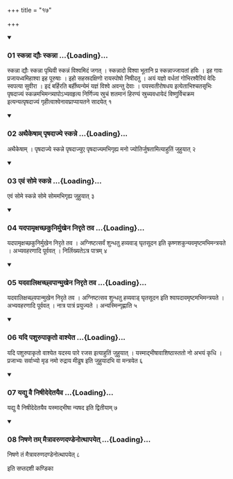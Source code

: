 +++
title = "१७"

+++

<div class="js_include" includetitle="true" newlevelforh1="3" unfilled="" url="/vedAH_yajuH/taittirIyam/sUtram/ApastambaH/shrautam/vishvAsa-prastutiH/09/17/01_skannA_dyauH_skannA.md">
<details open><summary><h3>01 स्कन्ना द्यौः स्कन्ना ...{Loading}...</h3></summary>

स्कन्ना द्यौः स्कन्ना पृथिवी स्कन्नं विश्वमिदं जगत् । स्कन्नादो विश्वा भूतानि प्र स्कन्नाज्जायतां हविः । इह गावः प्रजायध्वमिहाश्वा इह पूरुषाः । इहो सहस्रदक्षिणो रायस्पोषो निषीदतु । अयं यज्ञो वर्धतां गोभिरश्वैरियं वेदिः स्वपत्या सुवीरा । इदं बर्हिरति बर्हींष्यन्येमं यज्ञं विश्वे अवन्तु देवाः । पयस्वतीरोषधय इत्येताभिश्चतसृभिः पृषदाज्यं स्कन्नमभिमन्त्र्यापोऽभ्यवहृत्य निर्णिज्य स्रुचं शतमानं हिरण्यं स्रुच्यवधायेदं विष्णुर्विचक्रम इत्यन्यत्पृषदाज्यं गृहीत्वाश्वेनावघ्राप्यायतने सादयेत् १
</details>
</div>

<div class="js_include collapsed" newlevelforh1="4" title="सर्वाष् टीकाः" url="/vedAH_yajuH/taittirIyam/sUtram/ApastambaH/shrautam/sarvASh_TIkAH/09/17/01_skannA_dyauH_skannA.md"> </div>



<div class="js_include collapsed" newlevelforh1="4" title="मूलम्" url="/vedAH_yajuH/taittirIyam/sUtram/ApastambaH/shrautam/mUlam/09/17/01_skannA_dyauH_skannA.md"> </div>


<div class="js_include" includetitle="true" newlevelforh1="3" unfilled="" url="/vedAH_yajuH/taittirIyam/sUtram/ApastambaH/shrautam/vishvAsa-prastutiH/09/17/02_athaikeShAm_pRShadAjye_skanne.md">
<details open><summary><h3>02 अथैकेषाम् पृषदाज्ये स्कन्ने ...{Loading}...</h3></summary>

अथैकेषाम् । पृषदाज्ये स्कन्ने पृषदाज्युए पृषदाज्यमभिगृह्य मनो ज्योतिर्जुषतामित्याहुतिं जुहुयात् २
</details>
</div>

<div class="js_include collapsed" newlevelforh1="4" title="सर्वाष् टीकाः" url="/vedAH_yajuH/taittirIyam/sUtram/ApastambaH/shrautam/sarvASh_TIkAH/09/17/02_athaikeShAm_pRShadAjye_skanne.md"> </div>



<div class="js_include collapsed" newlevelforh1="4" title="मूलम्" url="/vedAH_yajuH/taittirIyam/sUtram/ApastambaH/shrautam/mUlam/09/17/02_athaikeShAm_pRShadAjye_skanne.md"> </div>


<div class="js_include" includetitle="true" newlevelforh1="3" unfilled="" url="/vedAH_yajuH/taittirIyam/sUtram/ApastambaH/shrautam/vishvAsa-prastutiH/09/17/03_evaM_some_skanne.md">
<details open><summary><h3>03 एवं सोमे स्कन्ने ...{Loading}...</h3></summary>

एवं सोमे स्कन्ने सोमे सोममभिगृह्य जुहुयात् ३
</details>
</div>

<div class="js_include collapsed" newlevelforh1="4" title="सर्वाष् टीकाः" url="/vedAH_yajuH/taittirIyam/sUtram/ApastambaH/shrautam/sarvASh_TIkAH/09/17/03_evaM_some_skanne.md"> </div>



<div class="js_include collapsed" newlevelforh1="4" title="मूलम्" url="/vedAH_yajuH/taittirIyam/sUtram/ApastambaH/shrautam/mUlam/09/17/03_evaM_some_skanne.md"> </div>


<div class="js_include" includetitle="true" newlevelforh1="3" unfilled="" url="/vedAH_yajuH/taittirIyam/sUtram/ApastambaH/shrautam/vishvAsa-prastutiH/09/17/04_yadapAmRxachChakunirmukhena_nirRte_tava.md">
<details open><summary><h3>04 यदपामृक्षच्छकुनिर्मुखेन निरृते तव ...{Loading}...</h3></summary>

यदपामृक्षच्छकुनिर्मुखेन निरृते तव । अग्निष्टत्सर्वं शुन्धतु हव्यवाड् घृतसूदन इति कृष्णशकुन्यवमृष्टमभिमन्त्रयते । अभ्यवहरणादि पूर्ववत् । निर्लिख्यतेऽत्र पात्रम् ४
</details>
</div>

<div class="js_include collapsed" newlevelforh1="4" title="सर्वाष् टीकाः" url="/vedAH_yajuH/taittirIyam/sUtram/ApastambaH/shrautam/sarvASh_TIkAH/09/17/04_yadapAmRxachChakunirmukhena_nirRte_tava.md"> </div>



<div class="js_include collapsed" newlevelforh1="4" title="मूलम्" url="/vedAH_yajuH/taittirIyam/sUtram/ApastambaH/shrautam/mUlam/09/17/04_yadapAmRxachChakunirmukhena_nirRte_tava.md"> </div>


<div class="js_include" includetitle="true" newlevelforh1="3" unfilled="" url="/vedAH_yajuH/taittirIyam/sUtram/ApastambaH/shrautam/vishvAsa-prastutiH/09/17/05_yadavAlixachChvapAnmukhena_nirRte_tava.md">
<details open><summary><h3>05 यदवालिक्षच्छ्वपान्मुखेन निरृते तव ...{Loading}...</h3></summary>

यदवालिक्षच्छ्वपान्मुखेन निरृते तव । अग्निष्टत्सव शुन्धतु हव्यवाड् घृतसूदन इति श्वापदावमृष्टमभिमन्त्रयते । अभ्यवहरणादि पूर्ववत् । नात्र पात्रं प्रयुज्यते । अन्यस्मिन्गृह्णाति ५
</details>
</div>

<div class="js_include collapsed" newlevelforh1="4" title="सर्वाष् टीकाः" url="/vedAH_yajuH/taittirIyam/sUtram/ApastambaH/shrautam/sarvASh_TIkAH/09/17/05_yadavAlixachChvapAnmukhena_nirRte_tava.md"> </div>



<div class="js_include collapsed" newlevelforh1="4" title="मूलम्" url="/vedAH_yajuH/taittirIyam/sUtram/ApastambaH/shrautam/mUlam/09/17/05_yadavAlixachChvapAnmukhena_nirRte_tava.md"> </div>


<div class="js_include" includetitle="true" newlevelforh1="3" unfilled="" url="/vedAH_yajuH/taittirIyam/sUtram/ApastambaH/shrautam/vishvAsa-prastutiH/09/17/06_yadi_pashurupAkRto_vAshyeta.md">
<details open><summary><h3>06 यदि पशुरुपाकृतो वाश्येत ...{Loading}...</h3></summary>

यदि पशुरुपाकृतो वाश्येत यदस्य पारे रजस इत्याहुतिं जुहुयात् । यस्माद्भीषावाशिष्ठास्ततो नो अभयं कृधि । प्रजाभ्यः सर्वाभ्यो मृड नमो रुद्राय मीढुष इति जुहुयादभि वा मन्त्रयेत ६
</details>
</div>

<div class="js_include collapsed" newlevelforh1="4" title="सर्वाष् टीकाः" url="/vedAH_yajuH/taittirIyam/sUtram/ApastambaH/shrautam/sarvASh_TIkAH/09/17/06_yadi_pashurupAkRto_vAshyeta.md"> </div>



<div class="js_include collapsed" newlevelforh1="4" title="मूलम्" url="/vedAH_yajuH/taittirIyam/sUtram/ApastambaH/shrautam/mUlam/09/17/06_yadi_pashurupAkRto_vAshyeta.md"> </div>


<div class="js_include" includetitle="true" newlevelforh1="3" unfilled="" url="/vedAH_yajuH/taittirIyam/sUtram/ApastambaH/shrautam/vishvAsa-prastutiH/09/17/07_yadyu_vai_niShIdedetayaiva.md">
<details open><summary><h3>07 यद्यु वै निषीदेदेतयैव ...{Loading}...</h3></summary>

यद्यु वै निषीदेदेतयैव यस्माद्भीषा न्यषद इति द्वितीयाम् ७
</details>
</div>

<div class="js_include collapsed" newlevelforh1="4" title="सर्वाष् टीकाः" url="/vedAH_yajuH/taittirIyam/sUtram/ApastambaH/shrautam/sarvASh_TIkAH/09/17/07_yadyu_vai_niShIdedetayaiva.md"> </div>



<div class="js_include collapsed" newlevelforh1="4" title="मूलम्" url="/vedAH_yajuH/taittirIyam/sUtram/ApastambaH/shrautam/mUlam/09/17/07_yadyu_vai_niShIdedetayaiva.md"> </div>


<div class="js_include" includetitle="true" newlevelforh1="3" unfilled="" url="/vedAH_yajuH/taittirIyam/sUtram/ApastambaH/shrautam/vishvAsa-prastutiH/09/17/08_niShaNe_tam_maitrAvaruNadaNDenotthApayet.md">
<details open><summary><h3>08 निषणे तम् मैत्रावरुणदण्डेनोत्थापयेत् ...{Loading}...</h3></summary>

निषणे तं मैत्रावरुणदण्डेनोत्थापयेत् ८
</details>
</div>

<div class="js_include collapsed" newlevelforh1="4" title="सर्वाष् टीकाः" url="/vedAH_yajuH/taittirIyam/sUtram/ApastambaH/shrautam/sarvASh_TIkAH/09/17/08_niShaNe_tam_maitrAvaruNadaNDenotthApayet.md"> </div>



<div class="js_include collapsed" newlevelforh1="4" title="मूलम्" url="/vedAH_yajuH/taittirIyam/sUtram/ApastambaH/shrautam/mUlam/09/17/08_niShaNe_tam_maitrAvaruNadaNDenotthApayet.md"> </div>





  
इति सप्तदशी कण्डिका 
